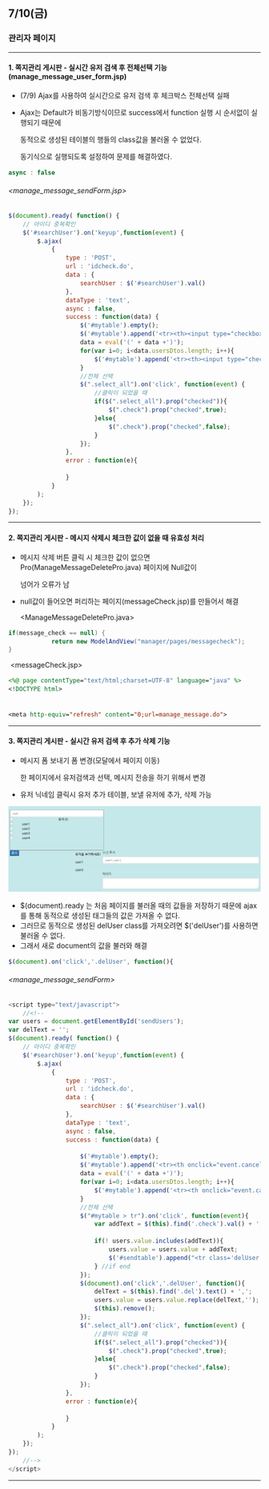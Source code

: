 ## 7/10(금)  

### 관리자 페이지 

-----

#### 1.  쪽지관리 게시판 - 실시간 유저 검색 후 전체선택 기능 (manage_message_user_form.jsp)

- (7/9) Ajax를 사용하여 실시간으로 유저 검색 후 체크박스 전체선택 실패

- Ajax는 Default가 비동기방식이므로 success에서 function 실행 시 순서없이 실행되기 때문에

  동적으로 생성된 테이블의 행들의 class값을 불러올 수 없었다.

  동기식으로 실행되도록 설정하여 문제를 해결하였다.

```javascript
async : false
```

###### <manage_message_sendForm.jsp>

```javascript
$(document).ready( function() {
	// 아이디 중복확인
	$('#searchUser').on('keyup',function(event) {
		$.ajax(
			{
				type : 'POST',
				url : 'idcheck.do',
				data : {
					searchUser : $('#searchUser').val()
				},
				dataType : 'text',
				async : false,
				success : function(data) {
					$('#mytable').empty();
					$('#mytable').append('<tr><th><input type="checkbox" 			               class="select_all"><th><th colspan="2">유저 ID</th></tr>');
					data = eval('(' + data +')');
					for(var i=0; i<data.usersDtos.length; i++){
						$('#mytable').append('<tr><th><input type="checkbox"          class="check" name="message_check" value="'+data.usersDtos[i].user_nickname+'"></th><th>'+data.usersDtos[i].user_nickname+'</th></tr>');
					}
					//전체 선택
					$(".select_all").on('click', function(event) {
						//클릭이 되었을 때
						if($(".select_all").prop("checked")){
							$(".check").prop("checked",true);
						}else{
							$(".check").prop("checked",false);
						}
					});
				},
				error : function(e){
					
				}
			}
		);
	});
});
```



----------

#### 2. 쪽지관리 게시판 - 메시지 삭제시 체크한 값이 없을 때 유효성 처리

- 메시지 삭제 버튼 클릭 시 체크한 값이 없으면 Pro(ManageMessageDeletePro.java) 페이지에 Null값이 

  넘어가 오류가 남 

- null값이 들어오면 퍼리하는 페이지(messageCheck.jsp)를 만들어서 해결

  <ManageMessageDeletePro.java>

```java
if(message_check == null) {
			return new ModelAndView("manager/pages/messagecheck");
}
```

​	<messageCheck.jsp>

```jsp
<%@ page contentType="text/html;charset=UTF-8" language="java" %>
<!DOCTYPE html>


<meta http-equiv="refresh" content="0;url=manage_message.do">
```



-----

#### 3. 쪽지관리 게시판 - 실시간 유저 검색 후 추가 삭제 기능

- 메시지 폼 보내기 폼 변경(모달에서 페이지 이동)

  한 페이지에서 유저검색과 선택, 메시지 전송을 하기 위해서 변경

- 유저 닉네임 클릭시 유저 추가 테이블, 보낼 유저에 추가, 삭제 가능 

![image-20200710192955720](/image/image-20200710192955720.png)

-  $(document).ready 는 처음 페이지를 불러올 때의 값들을 저장하기 때문에  ajax를 통해 동적으로  생성된 태그들의 값은 가져올 수 없다.
- 그러므로 동적으로 생성된 delUser class를 가져오려면 $('delUser')를 사용하면 불러올 수 없다.
- 그래서 새로 document의 값을 불러와 해결

```javascript
$(document).on('click','.delUser', function(){
```

###### 	<manage_message_sendForm>

```javascript
<script type="text/javascript">
	//<!--
var users = document.getElementById('sendUsers');
var delText = '';
$(document).ready( function() {
	// 아이디 중복확인
	$('#searchUser').on('keyup',function(event) {
		$.ajax(
			{
				type : 'POST',
				url : 'idcheck.do',
				data : {
					searchUser : $('#searchUser').val()
				},
				dataType : 'text',
				async : false,
				success : function(data) {
					
					$('#mytable').empty();
					$('#mytable').append('<tr><th onclick="event.cancelBubble=true"><input type="checkbox" class="select_all"><th onclick="event.cancelBubble=true"><th>유저 ID</th></tr>');
					data = eval('(' + data +')');
					for(var i=0; i<data.usersDtos.length; i++){
						$('#mytable').append('<tr><th onclick="event.cancelBubble=true"><input type="checkbox" class="check" name="message_check" value="'+data.usersDtos[i].user_nickname+'"></th><th class="user">'+data.usersDtos[i].user_nickname+'</th></tr>');
					}
					//전체 선택
					$("#mytable > tr").on('click', function(event){
						var addText = $(this).find('.check').val() + ',';
						
						if(! users.value.includes(addText)){
							users.value = users.value + addText;
							$('#sendtable').append("<tr class='delUser'><th class='del'>" + $(this).find('.check').val() + "</th></tr>");
						} //if end
					});
					$(document).on('click','.delUser', function(){
						delText = $(this).find('.del').text() + ',';
						users.value = users.value.replace(delText,'');
						$(this).remove();
					});
					$(".select_all").on('click', function(event) {
						//클릭이 되었을 때
						if($(".select_all").prop("checked")){
							$(".check").prop("checked",true);
						}else{
							$(".check").prop("checked",false);
						}
					});
				},
				error : function(e){
					
				}
			}
		);
	});
});
	//-->
</script>
```



--------

